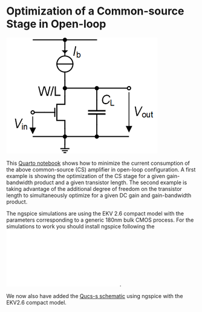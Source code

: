# Optimization of a Common-source Stage in Open-loop

![CS OL Amplifier](/Amplifiers/Basic/CS%20OL%20Optimization/Figures/CS_OL_schematic.png)

This [Quarto notebook](/Amplifiers/Basic/CS%20OL%20Optimization/CS_OL_optimization_with_CF.pdf) shows how to minimize the current consumption of the above common-source (CS) amplifier in open-loop configuration. A first example is showing the optimization of the CS stage for a given gain-bandwidth product and a given transistor length. The second example is taking advantage of the additional degree of freedom on the transistor length to simultaneously optimize for a given DC gain and gain-bandwidth product.

The ngspice simulations are using the EKV 2.6 compact model with the parameters corresponding to a generic 180nm bulk CMOS process. For the simulations to work you should install ngspice following the ![ngspice installation instructions](/ngspice_installation.md).

We now also have added the [Qucs-s schematic](Amplifiers/Basic/CS%20OL%20Optimization/Simulations/qucs-s/) using ngspice with the EKV2.6 compact model.

